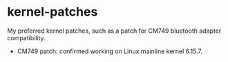 # kernel-patches
My preferred kernel patches, such as a patch for CM749 bluetooth adapter compatibility.

- CM749 patch: confirmed working on Linux mainline kernel 6.15.7.
